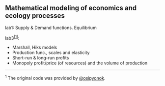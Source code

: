 ## Mathematical modeling of economics and ecology processes

lab1: Supply & Demand functions. Equilibrium

lab3<sup>[[1]](#myfootnote1)</sup>:
* Marshall, Hiks models
* Production func., scales and elasticity
* Short-run & long-run profits
* Monopoly profit/price (of resources) and the volume of production

---
<a name="myfootnote1"><sup>1</sup></a> The original code was provided by [@osipyonok](https://github.com/osipyonok).
